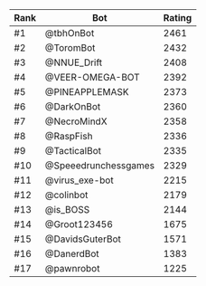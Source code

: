 Rank|Bot|Rating
---|---|---
#1|@tbhOnBot|2461
#2|@ToromBot|2432
#3|@NNUE_Drift|2408
#4|@VEER-OMEGA-BOT|2392
#5|@PINEAPPLEMASK|2373
#6|@DarkOnBot|2360
#7|@NecroMindX|2358
#8|@RaspFish|2336
#9|@TacticalBot|2335
#10|@Speeedrunchessgames|2329
#11|@virus_exe-bot|2215
#12|@colinbot|2179
#13|@is_BOSS|2144
#14|@Groot123456|1675
#15|@DavidsGuterBot|1571
#16|@DanerdBot|1383
#17|@pawnrobot|1225
